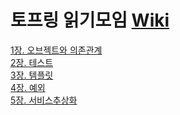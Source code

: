 # 토프링 읽기모임 [Wiki](https://github.com/jdalma/tobyspringin5/wiki)

[1장. 오브젝트와 의존관계](https://github.com/jdalma/tobyspringin5/wiki/1%EC%9E%A5.-%EC%98%A4%EB%B8%8C%EC%A0%9D%ED%8A%B8%EC%99%80-%EC%9D%98%EC%A1%B4%EA%B4%80%EA%B3%84)<br>
[2장. 테스트](https://github.com/jdalma/tobyspringin5/wiki/2%EC%9E%A5.-%ED%85%8C%EC%8A%A4%ED%8A%B8)<br>
[3장. 템플릿](https://github.com/jdalma/tobyspringin5/wiki/3%EC%9E%A5.-%ED%85%9C%ED%94%8C%EB%A6%BF)<br>
[4장. 예외](https://github.com/jdalma/tobyspringin5/wiki/4%EC%9E%A5.-%EC%98%88%EC%99%B8)<br>
[5장. 서비스추상화](https://github.com/jdalma/tobyspringin5/wiki/5%EC%9E%A5.-%EC%84%9C%EB%B9%84%EC%8A%A4-%EC%B6%94%EC%83%81%ED%99%94)<br>
